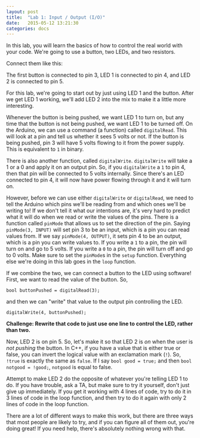 ```yaml
---
layout: post
title:  "Lab 1: Input / Output (I/O)"
date:   2015-05-12 13:21:30
categories: docs
---
```


In this lab, you will learn the basics of how to control the real world with your code. We're going to use a button, two LEDs, and two resistors.

Connect them like this:
<Fritzing diagram goes here>

The first button is connected to pin 3, LED 1 is connected to pin 4, and LED 2 is connected to pin 5.

For this lab, we're going to start out by just using LED 1 and the button. After we get LED 1 working, we'll add LED 2 into the mix to make it a little more interesting.

Whenever the button is being pushed, we want LED 1 to turn on, but any time that the button is not being pushed, we want LED 1 to be turned off. On the Arduino, we can use a command (a function) called `digitalRead`. This will look at a pin and tell us whether it sees 5 volts or not. If the button is being pushed, pin 3 will have 5 volts flowing to it from the power supply. This is equivalent to `1` in binary.

There is also another function, called `digitalWrite`. `digitalWrite` will take a 1 or a 0 and apply it on an output pin. So, if you `digitalWrite` a `1` to pin 4, then that pin will be connected to 5 volts internally. Since there's an LED connected to pin 4, it will now have power flowing through it and it will turn on.

However, before we can use either `digitalWrite` or `digitalRead`, we need to tell the Arduino which pins we'll be reading from and which ones we'll be writing to! If we don't tell it what our intentions are, it's very hard to predict what it will do when we read or write the values of the pins. There is a function called `pinMode` that allows us to set the direction of the pin. Saying `pinMode(3, INPUT)` will set pin 3 to be an input, which is a pin you can read values from. If we say `pinMode(4, OUTPUT)`, it sets pin 4 to be an output, which is a pin you can write values to. If you write a `1` to a pin, the pin will turn on and go to 5 volts. If you write a `0` to a pin, the pin will turn off and go to 0 volts. Make sure to set the `pinMode`s in the `setup` function. Everything else we're doing in this lab goes in the `loop` function.

If we combine the two, we can connect a button to the LED using software! First, we want to read the value of the button. So,

    bool buttonPushed = digitalRead(3);

and then we can "write" that value to the output pin controlling the LED.

    digitalWrite(4, buttonPushed);

**Challenge: Rewrite that code to just use one line to control the LED, rather than two.**

Now, LED 2 is on pin 5. So, let's make it so that LED 2 is *on* when the user is *not pushing* the button. In C++, if you have a value that is either true or false, you can invert the logical value with an exclamation mark (`!`). So, `!true` is exactly the same as `false`. If I say `bool good = true;` and then `bool notgood = !good;`, `notgood` is equal to false.

Attempt to make LED 2 do the opposite of whatever you're telling LED 1 to do. If you have trouble, ask a TA, but make sure to try it yourself, don't just give up immediately. If you get it working with 4 lines of code, try to do it in 3 lines of code in the loop function, and then try to do it again with only 2 lines of code in the loop function.

There are a lot of different ways to make this work, but there are three ways that most people are likely to try, and if you can figure all of them out, you're doing great! If you need help, there's absolutely nothing wrong with that.
